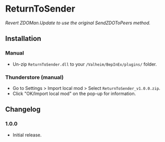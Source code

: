 # ReturnToSender

*Revert ZDOMan.Update to use the original SendZDOToPeers method.*

## Installation

### Manual

  * Un-zip `ReturnToSender.dll` to your `/Valheim/BepInEx/plugins/` folder.

### Thunderstore (manual)

  * Go to Settings > Import local mod > Select `ReturnToSender_v1.0.0.zip`.
  * Click "OK/Import local mod" on the pop-up for information.

## Changelog

### 1.0.0

  * Initial release.